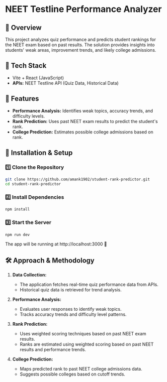 # NEET Testline Performance Analyzer

## 📌 Overview
This project analyzes quiz performance and predicts student rankings for the NEET exam based on past results. The solution provides insights into students' weak areas, improvement trends, and likely college admissions.

## 🚀 Tech Stack
- Vite + React (JavaScript)
- **APIs:** NEET Testline API (Quiz Data, Historical Data)

## 🎯 Features
- **Performance Analysis:** Identifies weak topics, accuracy trends, and difficulty levels.
- **Rank Prediction:** Uses past NEET exam results to predict the student's rank.
- **College Prediction:** Estimates possible college admissions based on rank.


## 🔧 Installation & Setup
### 1️⃣ Clone the Repository
```bash
git clone https://github.com/amank1902/student-rank-predictor.git
cd student-rank-predictor
```

### 2️⃣ Install Dependencies
```bash
npm install
```
### 3️⃣ Start the Server
```bash
npm run dev
```
The app will be running at http://localhost:3000 🚀

## 🛠 Approach & Methodology
1. **Data Collection:**
   - The application fetches real-time quiz performance data from APIs.
   - Historical quiz data is retrieved for trend analysis.

2. **Performance Analysis:**
   - Evaluates user responses to identify weak topics.
   - Tracks accuracy trends and difficulty level patterns.

3. **Rank Prediction:**
   - Uses weighted scoring techniques based on past NEET exam results.
   - Ranks are estimated using weighted scoring based on past NEET results and performance trends.

4. **College Prediction:**
   - Maps predicted rank to past NEET college admissions data.
   - Suggests possible colleges based on cutoff trends.

